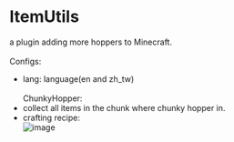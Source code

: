# ItemUtils
a plugin adding more hoppers to Minecraft.<br><br>
Configs:
- lang: language(en and zh_tw)
<br><br>
ChunkyHopper:
- collect all items in the chunk where chunky hopper in.
- crafting recipe:<br>![image](https://github.com/mcg25035/AdvancedHoppers/assets/70533278/5399c0a9-a5c3-4ad1-baa6-0c00a3c1b0cd)

